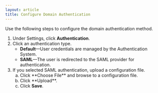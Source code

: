 ```yaml
---
layout: article
title: Configure Domain Authentication
---
```


Use the following steps to configure the domain authentication method. 

1. Under Settings, click **Authentication**.
2. Click an authentication type. 
   + **Default**—User credentials are managed by the Authentication System. 
   + **SAML**—The user is redirected to the SAML provider for authentication.
3. If you selected SAML authentication, upload a configuration file.<ol type="a">
   <li>Click **Choose File** and browse to a configuration file.</li>
   <li>Click **Upload**.</li>
4. Click **Save**.
